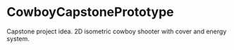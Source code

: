 # CowboyCapstonePrototype
 Capstone project idea. 2D isometric cowboy shooter with cover and energy system.
